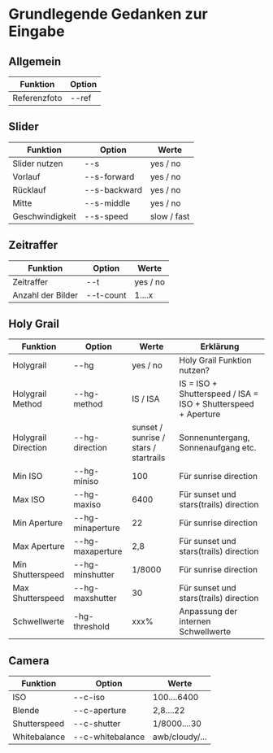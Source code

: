 # Grundlegende Gedanken zur Eingabe

## Allgemein
Funktion | Option
---------|--------
Referenzfoto | --ref

## Slider
Funktion | Option | Werte
---------|--------|------
Slider nutzen | --s | yes / no
Vorlauf | --s-forward | yes / no
Rücklauf | --s-backward | yes / no
Mitte | --s-middle | yes / no
Geschwindigkeit | --s-speed | slow / fast

## Zeitraffer
Funktion | Option | Werte
---------|--------|------
Zeitraffer | --t | yes / no
Anzahl der Bilder | --t-count | 1....x

## Holy Grail
Funktion | Option | Werte | Erklärung
---------|--------|-------|----------
Holygrail | --hg | yes / no | Holy Grail Funktion nutzen?
Holygrail Method | --hg-method | IS / ISA | IS = ISO + Shutterspeed / ISA = ISO + Shutterspeed + Aperture
Holygrail Direction | --hg-direction | sunset / sunrise / stars / startrails | Sonnenuntergang, Sonnenaufgang etc.
Min ISO | --hg-miniso | 100 | Für sunrise direction
Max ISO | --hg-maxiso | 6400 | Für sunset und stars(trails) direction
Min Aperture | --hg-minaperture | 22 | Für sunrise direction
Max Aperture | --hg-maxaperture | 2,8 | Für sunset und stars(trails) direction
Min Shutterspeed | --hg-minshutter | 1/8000 | Für sunrise direction
Max Shutterspeed | --hg-maxshutter | 30 | Für sunset und stars(trails) direction
Schwellwerte | -hg-threshold | xxx% | Anpassung der internen Schwellwerte

## Camera
Funktion | Option | Werte
---------|--------|------
ISO | --c-iso | 100....6400
Blende | --c-aperture | 2,8....22
Shutterspeed | --c-shutter | 1/8000....30
Whitebalance | --c-whitebalance | awb/cloudy/...
